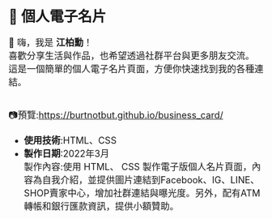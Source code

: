 <h1>💼 個人電子名片</h1>
<span style="font-size:18px;">
👋 嗨，我是 <b>江柏勳</b>！<br>
喜歡分享生活與作品，也希望透過社群平台與更多朋友交流。<br>
這是一個簡單的個人電子名片頁面，方便你快速找到我的各種連結。<br>
<br>

📷預覽:https://burtnotbut.github.io/business_card/<br>
- **使用技術**:HTML、CSS<br>
- **製作日期**:2022年3月<br>
製作內容:使用 HTML、 CSS 製作電子版個人名片頁面，內容為自我介紹，並提供圖片連結到Facebook、IG、LINE、SHOP賣家中心，增加社群連結與曝光度。另外，配有ATM轉帳和銀行匯款資訊，提供小額贊助。
</span>